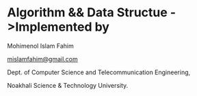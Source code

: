 # Algorithm && Data Structue ->Implemented by
Mohimenol Islam Fahim

mislamfahim@gmail.com

Dept. of Computer Science and Telecommunication Engineering,

Noakhali Science & Technology University.

